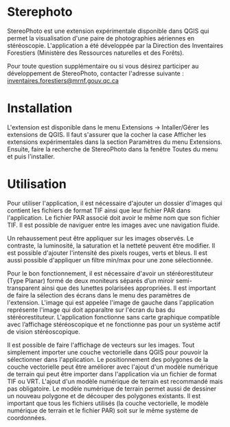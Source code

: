 # Sterephoto
StereoPhoto est une extension expérimentale disponible dans QGIS qui permet la visualisation d'une paire de photographies aériennes en stéréoscopie.
L'application a été développée par la Direction des Inventaires Forestiers (Ministère des Ressources naturelles et des Forêts).

Pour toute question supplémentaire ou si vous désirez participer au développement de StereoPhoto, contacter l'adresse suivante : inventaires.forestiers@mrnf.gouv.qc.ca 

# Installation 
L'extension est disponible dans le menu Extensions -> Intaller/Gérer les extensions de QGIS. Il faut s'assurer que la cocher la case Afficher les extensions expérimentales dans la section Paramètres du menu Extensions. Ensuite, faire la recherche de StereoPhoto dans la fenêtre Toutes du menu et puis l'installer. 

# Utilisation
Pour utiliser l'application, il est nécessaire d'ajouter un dossier d'images qui contient les fichiers de format TIF ainsi que leur fichier PAR dans l'application. Le fichier PAR associé doit avoir le même nom que son fichier TIF. Il est possible de naviguer entre les images avec une navigation fluide.

Un rehaussement peut être appliquer sur les images observés. Le contraste, la luminosité, la saturation et la netteté peuvent être modifier. Il est possible d'ajouter l'intensité des pixels rouges, verts et bleus. Il est aussi possible d'appliquer un filtre min/max pour une zone sélectionnée. 

Pour le bon fonctionnement, il est nécessaire d'avoir un stéréorestituteur (Type Planar) formé de deux moniteurs séparés d’un miroir semi-transparent ainsi que des lunettes polarisées appropriées. Il est important de faire la sélection des écrans dans le menu des paramètres de l'extension. L'image qui est appelée l'image de gauche dans l'application représente l'image qui doit apparaître sur l'écran du bas du stéréorestituteur. L'application fonctionne sans carte graphique compatible avec l’affichage stéréoscopique et ne fonctionne pas pour un système actif de vision stéréoscopique. 

Il est possible de faire l'affichage de vecteurs sur les images. Tout simplement importer une couche vectorielle dans QGIS pour pouvoir la sélectionner dans l'application. Le positionnement des polygones de la couche vectorielle peut être améliorer avec l'ajout d'un modèle numérique de terrain qui peut être importer dans l'application via un fichier de format TIF ou VRT. L'ajout d'un modèle numérique de terrain est recommandé mais pas obligatoire. Le modèle numérique de terrain permet aussi de dessiner un nouveau polygone et de découper des polygones existants. Il est important que tous les fichiers utilisés (la couche vectorielle, le modèle numérique de terrain et le fichier PAR) soit sur le même système de coordonnées.  